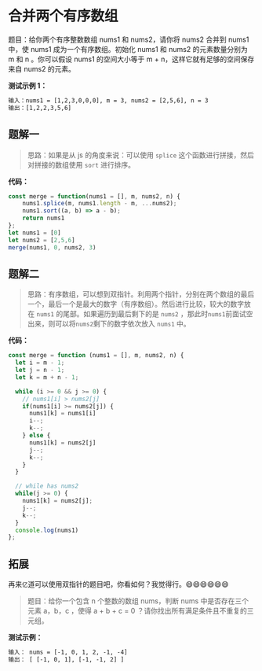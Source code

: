 # 合并两个有序数组

题目：给你两个有序整数数组 nums1 和 nums2，请你将 nums2 合并到 nums1 中，使 nums1 成为一个有序数组。初始化 nums1 和 nums2 的元素数量分别为 m 和 n 。你可以假设 nums1 的空间大小等于 m + n，这样它就有足够的空间保存来自 nums2 的元素。

**测试示例 1：**

```tex
输入：nums1 = [1,2,3,0,0,0], m = 3, nums2 = [2,5,6], n = 3
输出：[1,2,2,3,5,6]
```

## 题解一

> 思路：如果是从 js 的角度来说：可以使用 `splice` 这个函数进行拼接，然后对拼接的数组使用 `sort` 进行排序。

**代码：**

```js
const merge = function(nums1 = [], m, nums2, n) {
    nums1.splice(m, nums1.length - m, ...nums2);
    nums1.sort((a, b) => a - b);
    return nums1
};
let nums1 = [0]
let nums2 = [2,5,6]
merge(nums1, 0, nums2, 3)
```

## 题解二

> 思路：有序数组，可以想到双指针。利用两个指针，分别在两个数组的最后一个，最后一个是最大的数字（有序数组）。然后进行比较，较大的数字放在 `nums1` 的尾部。如果遍历到最后剩下的是 `nums2` ，那此时`nums1`前面试空出来，则可以将`nums2`剩下的数字依次放入 `nums1` 中。

**代码：**

```js
const merge = function (nums1 = [], m, nums2, n) {
  let i = m - 1;
  let j = n - 1;
  let k = m + n - 1;

  while (i >= 0 && j >= 0) {
    // nums1[i] > nums2[j]
    if(nums1[i] >= nums2[j]) {
      nums1[k] = nums1[i]
      i--;
      k--;
    } else {
      nums1[k] = nums2[j]
      j--;
      k--;
    }
  }

  // while has nums2
  while(j >= 0) {
    nums1[k] = nums2[j];
    j--;
    k--;
  }
  console.log(nums1)
};
```

## 拓展

再来`亿`道可以使用双指针的题目吧，你看如何？我觉得行。😄😄😄😄😄😄

> 题目：给你一个包含 n 个整数的数组 nums，判断 nums 中是否存在三个元素 a，b，c ，使得 a + b + c = 0 ？请你找出所有满足条件且不重复的三元组。

**测试示例：**

```tex
输入： nums = [-1, 0, 1, 2, -1, -4]
输出： [ [-1, 0, 1], [-1, -1, 2] ]
```

